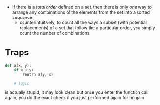 - if there is a *total order* defined on a set, then there is only *one* way to arrange any combinations of the elements from the set into a sorted sequence
	- counterintuitively, to count all the ways a subset (with potential replacements) of a set that follow the a particular order, you simply count the number of combinations

# Traps
```python
def a(x, y):
	if x < y:
		reutrn a(y, x)

	# logic
``` 
is actually stupid, it may look clean but once you enter the function call again, you do the exact check if you just performed again for no gain

